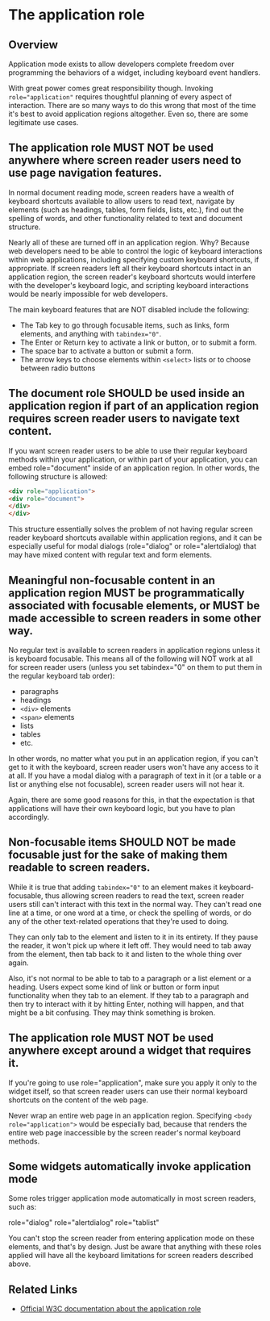 # The application role

## Overview

Application mode exists to allow developers complete freedom over programming the behaviors of a widget, including keyboard event handlers.

With great power comes great responsibility though. Invoking `role="application"` requires thoughtful planning of every aspect of interaction. There are so many ways to do this wrong that most of the time it's best to avoid application regions altogether. Even so, there are some legitimate use cases.

## The application role MUST NOT be used anywhere where screen reader users need to use page navigation features.

In normal document reading mode, screen readers have a wealth of keyboard shortcuts available to allow users to read text, navigate by elements (such as headings, tables, form fields, lists, etc.), find out the spelling of words, and other functionality related to text and document structure.

Nearly all of these are turned off in an application region. Why? Because web developers need to be able to control the logic of keyboard interactions within web applications, including specifying custom keyboard shortcuts, if appropriate. If screen readers left all their keyboard shortcuts intact in an application region, the screen reader's keyboard shortcuts would interfere with the developer's keyboard logic, and scripting keyboard interactions would be nearly impossible for web developers.

The main keyboard features that are NOT disabled include the following:

- The Tab key to go through focusable items, such as links, form elements, and anything with `tabindex="0"`.
- The Enter or Return key to activate a link or button, or to submit a form.
- The space bar to activate a button or submit a form.
- The arrow keys to choose elements within `<select>` lists or to choose between radio buttons

## The document role SHOULD be used inside an application region if part of an application region requires screen reader users to navigate text content.

If you want screen reader users to be able to use their regular keyboard methods within your application, or within part of your application, you can embed role="document" inside of an application region. In other words, the following structure is allowed:

```html
<div role="application">
<div role="document">
</div>
</div>
```

This structure essentially solves the problem of not having regular screen reader keyboard shortcuts available within application regions, and it can be especially useful for modal dialogs (role="dialog" or role="alertdialog) that may have mixed content with regular text and form elements.

## Meaningful non-focusable content in an application region MUST be programmatically associated with focusable elements, or MUST be made accessible to screen readers in some other way.

No regular text is available to screen readers in application regions unless it is keyboard focusable. This means all of the following will NOT work at all for screen reader users (unless you set tabindex="0" on them to put them in the regular keyboard tab order):

- paragraphs
- headings
- `<div>` elements
- `<span>` elements
- lists
- tables
- etc.

In other words, no matter what you put in an application region, if you can't get to it with the keyboard, screen reader users won't have any access to it at all. If you have a modal dialog with a paragraph of text in it (or a table or a list or anything else not focusable), screen reader users will not hear it.

Again, there are some good reasons for this, in that the expectation is that applications will have their own keyboard logic, but you have to plan accordingly.

## Non-focusable items SHOULD NOT be made focusable just for the sake of making them readable to screen readers.

While it is true that adding `tabindex="0"` to an element makes it keyboard-focusable, thus allowing screen readers to read the text, screen reader users still can't interact with this text in the normal way. They can't read one line at a time, or one word at a time, or check the spelling of words, or do any of the other text-related operations that they're used to doing.

They can only tab to the element and listen to it in its entirety. If they pause the reader, it won't pick up where it left off. They would need to tab away from the element, then tab back to it and listen to the whole thing over again.

Also, it's not normal to be able to tab to a paragraph or a list element or a heading. Users expect some kind of link or button or form input functionality when they tab to an element. If they tab to a paragraph and then try to interact with it by hitting Enter, nothing will happen, and that might be a bit confusing. They may think something is broken.

## The application role MUST NOT be used anywhere except around a widget that requires it.

If you're going to use role="application", make sure you apply it only to the widget itself, so that screen reader users can use their normal keyboard shortcuts on the content of the web page.

Never wrap an entire web page in an application region. Specifying `<body role="application">` would be especially bad, because that renders the entire web page inaccessible by the screen reader's normal keyboard methods.

## Some widgets automatically invoke application mode

Some roles trigger application mode automatically in most screen readers, such as:

role="dialog"
role="alertdialog"
role="tablist"

You can't stop the screen reader from entering application mode on these elements, and that's by design. Just be aware that anything with these roles applied will have all the keyboard limitations for screen readers described above.

## Related Links

- [Official W3C documentation about the application role](https://www.w3.org/WAI/PF/aria/roles#application)